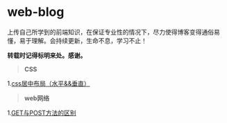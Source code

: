 # web-blog

上传自己所学到的前端知识，在保证专业性的情况下，尽力使得博客变得通俗易懂，易于理解。会持续更新，生命不息，学习不止！

**转载时记得标明来处。感谢。**

> **CSS**

1.[css居中布局（水平&&垂直）](https://github.com/myxus111/web-blog/blob/master/css/CSS布局之居中.md)

> **web网络**

1.[GET与POST方法的区别](https://github.com/myxus111/web-blog/blob/master/web网络/get与post两种请求方法的区别.md)

